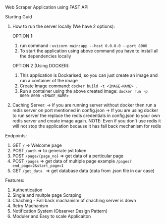 Web Scraper Application using FAST API

Starting Guid

1. How to run the server locally (We have 2 options): 

    OPTION 1: 
    1. run command : `uvicorn main:app --host 0.0.0.0 --port 8000`
    2. To start the application using above command you have to install all the dependencies locally
    
    OPTION 2 (Using DOCKER):
    1. This application is Dockarised, so you can just create an image and run a container of the image
    2. Create Image command: `docker build -t <IMAGE-NAME> .`
    3. Run a container using the above created image: `docker run -p 8000:8000 <IMAGE_NAME>`

2. Caching Server:
     -> If you are running server without docker then run a redis server on port mentioned in config.json
     -> If you are using docker to run server the replace the redis credentials in config.json to your own redis server and create image again.
NOTE: Even if you don't use redis it will not stop the application because it has fall back mechanism for redis


Endpoints:
1. GET `/` => Welcome page
2. POST `/auth` => to generate jwt token
3. POST `/page/{page_no}` => get data of a perticular page
4. POST `/pages` => get data of multiple page example `/pages?end_page=2&start_page=1`
5. GET `/get_data ` => get database data (data from .json file in our case)

Features:
1. Authentication
2. Single and multple page Scraping
3. Chaching - Fall back machanism of chaching server is down
4. Retry Machanism
5. Notification System (Observer Design Pattern)
6. Moduler and Easy to scale Applicaiton

